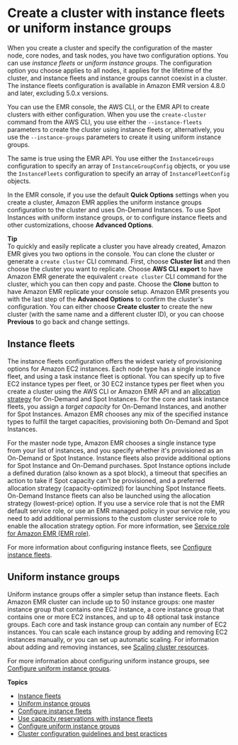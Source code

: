 # Create a cluster with instance fleets or uniform instance groups<a name="emr-instance-group-configuration"></a>

When you create a cluster and specify the configuration of the master node, core nodes, and task nodes, you have two configuration options\. You can use *instance fleets* or *uniform instance groups*\. The configuration option you choose applies to all nodes, it applies for the lifetime of the cluster, and instance fleets and instance groups cannot coexist in a cluster\. The instance fleets configuration is available in Amazon EMR version 4\.8\.0 and later, excluding 5\.0\.x versions\. 

You can use the EMR console, the AWS CLI, or the EMR API to create clusters with either configuration\. When you use the `create-cluster` command from the AWS CLI, you use either the `--instance-fleets` parameters to create the cluster using instance fleets or, alternatively, you use the `--instance-groups` parameters to create it using uniform instance groups\.

The same is true using the EMR API\. You use either the `InstanceGroups` configuration to specify an array of `InstanceGroupConfig` objects, or you use the `InstanceFleets` configuration to specify an array of `InstanceFleetConfig` objects\.

In the EMR console, if you use the default **Quick Options** settings when you create a cluster, Amazon EMR applies the uniform instance groups configuration to the cluster and uses On\-Demand Instances\. To use Spot Instances with uniform instance groups, or to configure instance fleets and other customizations, choose **Advanced Options**\.

**Tip**  
To quickly and easily replicate a cluster you have already created, Amazon EMR gives you two options in the console\. You can clone the cluster or generate a `create cluster` CLI command\. First, choose **Cluster list** and then choose the cluster you want to replicate\. Choose **AWS CLI export** to have Amazon EMR generate the equivalent `create cluster` CLI command for the cluster, which you can then copy and paste\. Choose the **Clone** button to have Amazon EMR replicate your console setup\. Amazon EMR presents you with the last step of the **Advanced Options** to confirm the cluster's configuration\. You can either choose **Create cluster** to create the new cluster \(with the same name and a different cluster ID\), or you can choose **Previous** to go back and change settings\.

## Instance fleets<a name="emr-plan-instance-fleets"></a>

The instance fleets configuration offers the widest variety of provisioning options for Amazon EC2 instances\. Each node type has a single instance fleet, and using a task instance fleet is optional\. You can specify up to five EC2 instance types per fleet, or 30 EC2 instance types per fleet when you create a cluster using the AWS CLI or Amazon EMR API and an [allocation strategy](emr-instance-fleet.md#emr-instance-fleet-allocation-strategy) for On\-Demand and Spot Instances\. For the core and task instance fleets, you assign a *target capacity* for On\-Demand Instances, and another for Spot Instances\. Amazon EMR chooses any mix of the specified instance types to fulfill the target capacities, provisioning both On\-Demand and Spot Instances\.

For the master node type, Amazon EMR chooses a single instance type from your list of instances, and you specify whether it's provisioned as an On\-Demand or Spot Instance\. Instance fleets also provide additional options for Spot Instance and On\-Demand purchases\. Spot Instance options include a defined duration \(also known as a spot block\), a timeout that specifies an action to take if Spot capacity can't be provisioned, and a preferred allocation strategy \(capacity\-optimized\) for launching Spot Instance fleets\. On\-Demand Instance fleets can also be launched using the allocation strategy \(lowest\-price\) option\. If you use a service role that is not the EMR default service role, or use an EMR managed policy in your service role, you need to add additional permissions to the custom cluster service role to enable the allocation strategy option\. For more information, see [Service role for Amazon EMR \(EMR role\)](emr-iam-role.md)\.

For more information about configuring instance fleets, see [Configure instance fleets](emr-instance-fleet.md)\.

## Uniform instance groups<a name="emr-plan-instance-groups"></a>

Uniform instance groups offer a simpler setup than instance fleets\. Each Amazon EMR cluster can include up to 50 instance groups: one master instance group that contains one EC2 instance, a core instance group that contains one or more EC2 instances, and up to 48 optional task instance groups\. Each core and task instance group can contain any number of EC2 instances\. You can scale each instance group by adding and removing EC2 instances manually, or you can set up automatic scaling\. For information about adding and removing instances, see [Scaling cluster resources](emr-scale-on-demand.md)\.

For more information about configuring uniform instance groups, see [Configure uniform instance groups](emr-uniform-instance-group.md)\. 

**Topics**
+ [Instance fleets](#emr-plan-instance-fleets)
+ [Uniform instance groups](#emr-plan-instance-groups)
+ [Configure instance fleets](emr-instance-fleet.md)
+ [Use capacity reservations with instance fleets](on-demand-capacity-reservations.md)
+ [Configure uniform instance groups](emr-uniform-instance-group.md)
+ [Cluster configuration guidelines and best practices](emr-plan-instances-guidelines.md)